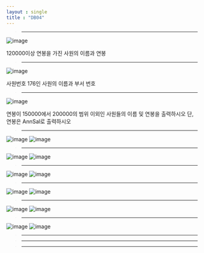 ```yaml
---
layout : single
title : "DB04"
---
```

>****

![image](https://user-images.githubusercontent.com/105334682/179450080-959c4a4f-3959-4cb1-a725-de6edabd801c.png)

120000이상 연봉을 가진 사원의 이름과 연봉

>****

![image](https://user-images.githubusercontent.com/105334682/179450121-9e1604d2-3ab7-4456-aa9c-1a8c920ee7ed.png)

사원번호 176인 사원의 이름과 부서 번호

>****

![image](https://user-images.githubusercontent.com/105334682/179450932-f36561fb-50f5-43d3-8380-3ef1cf3a4c66.png)

연봉이 150000에서 200000의 범위 이외인 사원들의 이름 및 연봉을 출력하시오
단, 연봉은 AnnSal로 출력하시오

>****

![image](https://user-images.githubusercontent.com/105334682/179451950-9fabefbb-23d6-4889-81aa-bb36950b4083.png)
![image](https://user-images.githubusercontent.com/105334682/179452096-e65db781-d9f2-4a3e-8b7b-7e7192915de3.png)
>****

![image](https://user-images.githubusercontent.com/105334682/179454254-797b15bf-7ca1-4f4a-a170-f1a232a306e6.png)
![image](https://user-images.githubusercontent.com/105334682/179454270-8dc556f5-6c0e-4646-b892-c38710665a0f.png)
>****

![image](https://user-images.githubusercontent.com/105334682/179455191-2582de1d-fc40-4601-b8e1-4f1895c74f9c.png)
![image](https://user-images.githubusercontent.com/105334682/179455285-dfa675c3-bd84-48f5-adda-17bb635c52c8.png)
>****

![image](https://user-images.githubusercontent.com/105334682/179455775-53d878be-8493-42e7-83e0-da7d995a3104.png)
![image](https://user-images.githubusercontent.com/105334682/179455799-10ea2a4b-9e30-44f6-ad69-10ad781af217.png)
>****

![image](https://user-images.githubusercontent.com/105334682/179456779-252f54c1-6bbf-4ef0-87e6-f1d4ea0f4a76.png)
![image](https://user-images.githubusercontent.com/105334682/179456799-2ea76062-ab86-416d-8ce9-9e4da3eb77b3.png)
>****

![image](https://user-images.githubusercontent.com/105334682/179456961-a87e553b-2bf4-4336-a704-0071d4e988a4.png)
![image](https://user-images.githubusercontent.com/105334682/179456998-f8ceb6e8-e6a4-4877-9688-66daaed2e4ef.png)
>****



>****



>****
